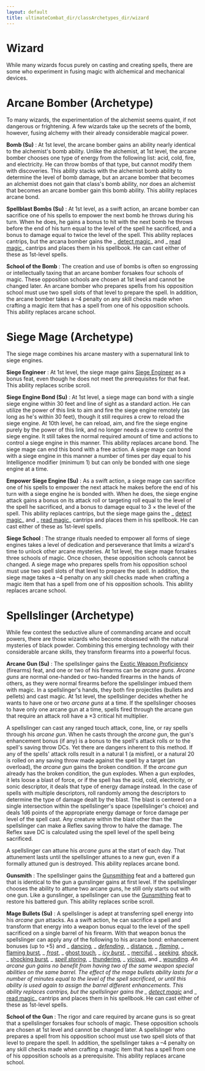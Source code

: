 ```yaml
---
layout: default
title: ultimateCombat_dir/classArchetypes_dir/wizard
---
```

# Wizard

While many wizards focus purely on casting and creating spells, there are some who experiment in fusing magic with alchemical and mechanical devices.

# Arcane Bomber (Archetype)

To many wizards, the experimentation of the alchemist seems quaint, if not dangerous or frightening. A few wizards take up the secrets of the bomb, however, fusing alchemy with their already considerable magical power.

**Bomb (Su)** : At 1st level, the arcane bomber gains an ability nearly identical to the alchemist's bomb ability. Unlike the alchemist, at 1st level, the arcane bomber chooses one type of energy from the following list: acid, cold, fire, and electricity. He can throw bombs of that type, but cannot modify them with discoveries. This ability stacks with the alchemist bomb ability to determine the level of bomb damage, but an arcane bomber that becomes an alchemist does not gain that class's bomb ability, nor does an alchemist that becomes an arcane bomber gain this bomb ability. This ability replaces arcane bond.

**Spellblast Bombs (Su)** : At 1st level, as a swift action, an arcane bomber can sacrifice one of his spells to empower the next bomb he throws during his turn. When he does, he gains a bonus to hit with the next bomb he throws before the end of his turn equal to the level of the spell he sacrificed, and a bonus to damage equal to twice the level of the spell. This ability replaces cantrips, but the arcana bomber gains the _ [detect magic](spells_dir/detectMagic#_detect-magic)_ and _ [read magic](spells_dir/readMagic#_read-magic)_ cantrips and places them in his spellbook. He can cast either of these as 1st-level spells.

**School of the Bomb** : The creation and use of bombs is often so engrossing or intellectually taxing that an arcane bomber forsakes four schools of magic. These opposition schools are chosen at 1st level and cannot be changed later. An arcane bomber who prepares spells from his opposition school must use two spell slots of that level to prepare the spell. In addition, the arcane bomber takes a –4 penalty on any skill checks made when crafting a magic item that has a spell from one of his opposition schools. This ability replaces arcane school.

# Siege Mage (Archetype)

The siege mage combines his arcane mastery with a supernatural link to siege engines.

**Siege Engineer** : At 1st level, the siege mage gains [Siege Engineer](../ultimateCombatFeats#_siege-engineer-(combat)) as a bonus feat, even though he does not meet the prerequisites for that feat. This ability replaces scribe scroll.

**Siege Engine Bond (Su)** : At 1st level, a siege mage can bond with a single siege engine within 30 feet and line of sight as a standard action. He can utilize the power of this link to aim and fire the siege engine remotely (as long as he's within 30 feet), though it still requires a crew to reload the siege engine. At 10th level, he can reload, aim, and fire the siege engine purely by the power of this link, and no longer needs a crew to control the siege engine. It still takes the normal required amount of time and actions to control a siege engine in this manner. This ability replaces arcane bond. The siege mage can end this bond with a free action. A siege mage can bond with a siege engine in this manner a number of times per day equal to his Intelligence modifier (minimum 1) but can only be bonded with one siege engine at a time.

**Empower Siege Engine (Su)** : As a swift action, a siege mage can sacrifice one of his spells to empower the next attack he makes before the end of his turn with a siege engine he is bonded with. When he does, the siege engine attack gains a bonus on its attack roll or targeting roll equal to the level of the spell he sacrificed, and a bonus to damage equal to 3 × the level of the spell. This ability replaces cantrips, but the siege mage gains the _ [detect magic](spells_dir/detectMagic#_detect-magic)_ and _ [read magic](spells_dir/readMagic#_read-magic)_ cantrips and places them in his spellbook. He can cast either of these as 1st-level spells.

**Siege School** : The strange rituals needed to empower all forms of siege engines takes a level of dedication and perseverance that limits a wizard's time to unlock other arcane mysteries. At 1st level, the siege mage forsakes three schools of magic. Once chosen, these opposition schools cannot be changed. A siege mage who prepares spells from his opposition school must use two spell slots of that level to prepare the spell. In addition, the siege mage takes a –4 penalty on any skill checks made when crafting a magic item that has a spell from one of his opposition schools. This ability replaces arcane school.

# Spellslinger (Archetype)

While few contest the seductive allure of commanding arcane and occult powers, there are those wizards who become obsessed with the natural mysteries of black powder. Combining this emerging technology with their considerable arcane skills, they transform firearms into a powerful focus.

**Arcane Gun (Su)** : The spellslinger gains the [Exotic Weapon Proficiency](feats#_exotic-weapon-proficiency) (firearms) feat, and one or two of his firearms can be _arcane guns_. _Arcane guns_ are normal one-handed or two-handed firearms in the hands of others, as they were normal firearms before the spellslinger imbued them with magic. In a spellslinger's hands, they both fire projectiles (bullets and pellets) and cast magic. At 1st level, the spellslinger decides whether he wants to have one or two _arcane guns_ at a time. If the spellslinger chooses to have only one arcane gun at a time, spells fired through the arcane gun that require an attack roll have a ×3 critical hit multiplier.

A spellslinger can cast any ranged touch attack, cone, line, or ray spells through his _arcane gun_. When he casts through the _arcane gun_, the gun's enhancement bonus (if any) is a bonus to the spell's attack rolls or to the spell's saving throw DCs. Yet there are dangers inherent to this method. If any of the spells' attack rolls result in a natural 1 (a misfire), or a natural 20 is rolled on any saving throw made against the spell by a target (an overload), the _arcane gun_ gains the broken condition. If the _arcane gun_ already has the broken condition, the gun explodes. When a gun explodes, it lets loose a blast of force, or if the spell has the acid, cold, electricity, or sonic descriptor, it deals that type of energy damage instead. In the case of spells with multiple descriptors, roll randomly among the descriptors to determine the type of damage dealt by the blast. The blast is centered on a single intersection within the spellslinger's space (spellslinger's choice) and deals 1d6 points of the appropriate energy damage or force damage per level of the spell cast. Any creature within the blast other than the spellslinger can make a Reflex saving throw to halve the damage. The Reflex save DC is calculated using the spell level of the spell being sacrificed.

A spellslinger can attune his _arcane guns_ at the start of each day. That attunement lasts until the spellslinger attunes to a new gun, even if a formally attuned gun is destroyed. This ability replaces arcane bond.

**Gunsmith** : The spellslinger gains the [Gunsmithing](../ultimateCombatFeats#_gunsmithing) feat and a battered gun that is identical to the gun a gunslinger gains at first level. If the spellslinger chooses the ability to attune two arcane guns, he still only starts out with one gun. Like a gunslinger, a spellslinger can use the [Gunsmithing](../ultimateCombatFeats#_gunsmithing) feat to restore his battered gun. This ability replaces scribe scroll.

**Mage Bullets (Su)** : A spellslinger is adept at transferring spell energy into his _arcane gun_ attacks. As a swift action, he can sacrifice a spell and transform that energy into a weapon bonus equal to the level of the spell sacrificed on a single barrel of his firearm. With that weapon bonus the spellslinger can apply any of the following to his arcane bond: enhancement bonuses (up to +5) and _ [dancing](magicItems_dir/weapons#_weapons-dancing)_, _ [defending](magicItems_dir/weapons#_weapons-defending)_, _ [distance](magicItems_dir/weapons#_weapons-distance)_, _ [flaming](magicItems_dir/weapons#_weapons-flaming)_, _ [flaming burst](magicItems_dir/weapons#_weapons-flaming-burst)_, _ [frost](magicItems_dir/weapons#_weapons-frost)_, _ [ghost touch](magicItems_dir/weapons#_weapons-ghost-touch)_, _ [icy burst](magicItems_dir/weapons#_weapons-icy-burst)_, _ [merciful](magicItems_dir/weapons#_weapons-merciful)_, _ [seeking](magicItems_dir/weapons#_weapons-seeking), [shock](magicItems_dir/weapons#_weapons-shock)_, _ [shocking burst](magicItems_dir/weapons#_weapons-shocking-burst)_, _ [spell storing](magicItems_dir/weapons#_spell-storing)_, _ [thundering](magicItems_dir/weapons#_thundering)_, _ [vicious](magicItems_dir/weapons#_vicious)_, and _ [wounding](magicItems_dir/weapons#_wounding)_. An arcane gun gains no benefit from having two of the same weapon special abilities on the same barrel. The effect of the mage bullets ability lasts for a number of minutes equal to the level of the spell sacrificed, or until this ability is used again to assign the barrel different enhancements. This ability replaces cantrips, but the spellslinger gains the _ [detect magic](spells_dir/detectMagic#_detect-magic)_ and _ [read magic](spells_dir/readMagic#_read-magic)_ cantrips and places them in his spellbook. He can cast either of these as 1st-level spells.

**School of the Gun** : The rigor and care required by arcane guns is so great that a spellslinger forsakes four schools of magic. These opposition schools are chosen at 1st level and cannot be changed later. A spellslinger who prepares a spell from his opposition school must use two spell slots of that level to prepare the spell. In addition, the spellslinger takes a –4 penalty on any skill checks made when crafting a magic item that has a spell from one of his opposition schools as a prerequisite. This ability replaces arcane school.

